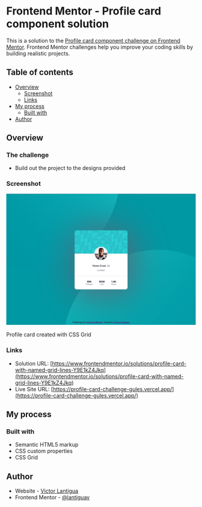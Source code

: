 # Frontend Mentor - Profile card component solution

This is a solution to the [Profile card component challenge on Frontend Mentor](https://www.frontendmentor.io/challenges/profile-card-component-cfArpWshJ). Frontend Mentor challenges help you improve your coding skills by building realistic projects. 

## Table of contents

- [Overview](#overview)
  - [Screenshot](#screenshot)
  - [Links](#links)
- [My process](#my-process)
  - [Built with](#built-with)
- [Author](#author)

## Overview

### The challenge

- Build out the project to the designs provided

### Screenshot

![](./screenshot.png)

Profile card created with CSS Grid

### Links

- Solution URL: [https://www.frontendmentor.io/solutions/profile-card-with-named-grid-lines-Y9E1kZ4Jkq](https://www.frontendmentor.io/solutions/profile-card-with-named-grid-lines-Y9E1kZ4Jkq)
- Live Site URL: [https://profile-card-challenge-gules.vercel.app/](https://profile-card-challenge-gules.vercel.app/)

## My process

### Built with

- Semantic HTML5 markup
- CSS custom properties
- CSS Grid


## Author

- Website - [Victor Lantigua](https://www.victorlantigua.com)
- Frontend Mentor - [@lantiguav](https://www.frontendmentor.io/profile/lantiguav)
